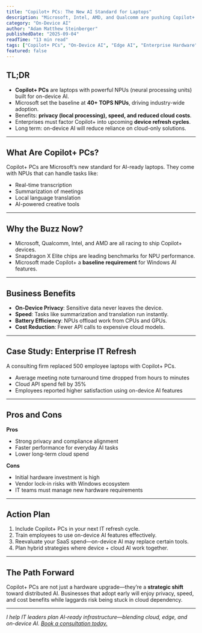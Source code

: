 ```yaml
---
title: "Copilot+ PCs: The New AI Standard for Laptops"
description: "Microsoft, Intel, AMD, and Qualcomm are pushing Copilot+ PCs with AI-optimized NPUs. Learn what this means for IT leaders and business operations."
category: "On-Device AI"
author: "Adam Matthew Steinberger"
publishedDate: "2025-09-04"
readTime: "13 min read"
tags: ["Copilot+ PCs", "On-Device AI", "Edge AI", "Enterprise Hardware"]
featured: false
---
```


## TL;DR
- **Copilot+ PCs** are laptops with powerful NPUs (neural processing units) built for on-device AI.  
- Microsoft set the baseline at **40+ TOPS NPUs**, driving industry-wide adoption.  
- Benefits: **privacy (local processing), speed, and reduced cloud costs**.  
- Enterprises must factor Copilot+ into upcoming **device refresh cycles**.  
- Long term: on-device AI will reduce reliance on cloud-only solutions.  

---

## What Are Copilot+ PCs?

Copilot+ PCs are Microsoft’s new standard for AI-ready laptops. They come with NPUs that can handle tasks like:  

- Real-time transcription  
- Summarization of meetings  
- Local language translation  
- AI-powered creative tools  

---

## Why the Buzz Now?

- Microsoft, Qualcomm, Intel, and AMD are all racing to ship Copilot+ devices.  
- Snapdragon X Elite chips are leading benchmarks for NPU performance.  
- Microsoft made Copilot+ a **baseline requirement** for Windows AI features.  

---

## Business Benefits

- **On-Device Privacy**: Sensitive data never leaves the device.  
- **Speed**: Tasks like summarization and translation run instantly.  
- **Battery Efficiency**: NPUs offload work from CPUs and GPUs.  
- **Cost Reduction**: Fewer API calls to expensive cloud models.  

---

## Case Study: Enterprise IT Refresh

A consulting firm replaced 500 employee laptops with Copilot+ PCs.  

- Average meeting note turnaround time dropped from hours to minutes  
- Cloud API spend fell by 35%  
- Employees reported higher satisfaction using on-device AI features  

---

## Pros and Cons

**Pros**  
- Strong privacy and compliance alignment  
- Faster performance for everyday AI tasks  
- Lower long-term cloud spend  

**Cons**  
- Initial hardware investment is high  
- Vendor lock-in risks with Windows ecosystem  
- IT teams must manage new hardware requirements  

---

## Action Plan

1. Include Copilot+ PCs in your next IT refresh cycle.  
2. Train employees to use on-device AI features effectively.  
3. Reevaluate your SaaS spend—on-device AI may replace certain tools.  
4. Plan hybrid strategies where device + cloud AI work together.  

---

## The Path Forward

Copilot+ PCs are not just a hardware upgrade—they’re a **strategic shift** toward distributed AI. Businesses that adopt early will enjoy privacy, speed, and cost benefits while laggards risk being stuck in cloud dependency.  

---

*I help IT leaders plan AI-ready infrastructure—blending cloud, edge, and on-device AI. [Book a consultation today.](/services/ai-consulting)*
